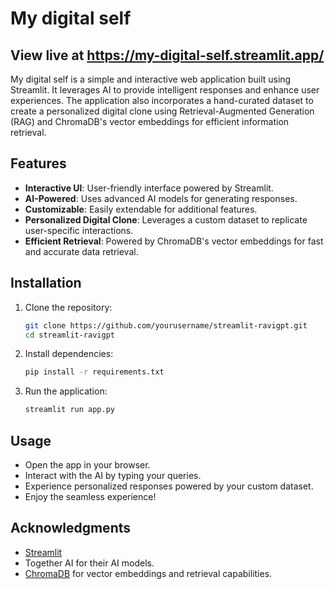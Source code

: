 # My digital self
## View live at https://my-digital-self.streamlit.app/
My digital self is a simple and interactive web application built using Streamlit. It leverages AI to provide intelligent responses and enhance user experiences. The application also incorporates a hand-curated dataset to create a personalized digital clone using Retrieval-Augmented Generation (RAG) and ChromaDB's vector embeddings for efficient information retrieval.

## Features

- **Interactive UI**: User-friendly interface powered by Streamlit.
- **AI-Powered**: Uses advanced AI models for generating responses.
- **Customizable**: Easily extendable for additional features.
- **Personalized Digital Clone**: Leverages a custom dataset to replicate user-specific interactions.
- **Efficient Retrieval**: Powered by ChromaDB's vector embeddings for fast and accurate data retrieval.

## Installation

1. Clone the repository:
    ```bash
    git clone https://github.com/yourusername/streamlit-ravigpt.git
    cd streamlit-ravigpt
    ```

2. Install dependencies:
    ```bash
    pip install -r requirements.txt
    ```

3. Run the application:
    ```bash
    streamlit run app.py
    ```

## Usage

- Open the app in your browser.
- Interact with the AI by typing your queries.
- Experience personalized responses powered by your custom dataset.
- Enjoy the seamless experience!

## Acknowledgments

- [Streamlit](https://streamlit.io/)
- Together AI for their AI models.
- [ChromaDB](https://www.trychroma.com/) for vector embeddings and retrieval capabilities.
